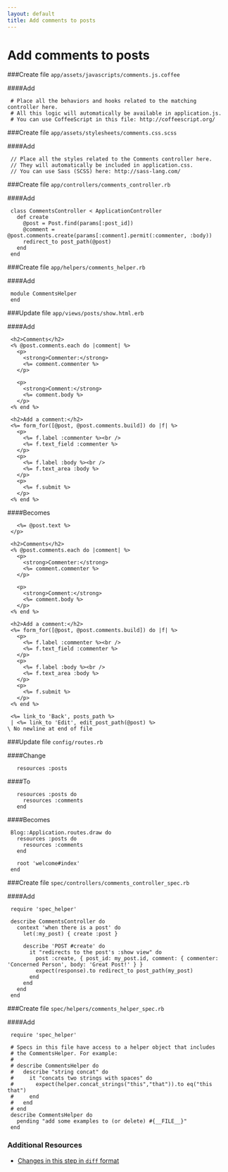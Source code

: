 ```yaml
---
layout: default
title: Add comments to posts
---
```


<h1 id="main">Add comments to posts</h1>

###Create file `app/assets/javascripts/comments.js.coffee`

####Add
```
 # Place all the behaviors and hooks related to the matching controller here.
 # All this logic will automatically be available in application.js.
 # You can use CoffeeScript in this file: http://coffeescript.org/
```


###Create file `app/assets/stylesheets/comments.css.scss`

####Add
```
 // Place all the styles related to the Comments controller here.
 // They will automatically be included in application.css.
 // You can use Sass (SCSS) here: http://sass-lang.com/
```


###Create file `app/controllers/comments_controller.rb`

####Add
```
 class CommentsController < ApplicationController
   def create
     @post = Post.find(params[:post_id])
     @comment = @post.comments.create(params[:comment].permit(:commenter, :body))
     redirect_to post_path(@post)
   end
 end
```


###Create file `app/helpers/comments_helper.rb`

####Add
```
 module CommentsHelper
 end
```


###Update file `app/views/posts/show.html.erb`

####Add
```
 <h2>Comments</h2>
 <% @post.comments.each do |comment| %>
   <p>
     <strong>Commenter:</strong>
     <%= comment.commenter %>
   </p>
 
   <p>
     <strong>Comment:</strong>
     <%= comment.body %>
   </p>
 <% end %>
 
 <h2>Add a comment:</h2>
 <%= form_for([@post, @post.comments.build]) do |f| %>
   <p>
     <%= f.label :commenter %><br />
     <%= f.text_field :commenter %>
   </p>
   <p>
     <%= f.label :body %><br />
     <%= f.text_area :body %>
   </p>
   <p>
     <%= f.submit %>
   </p>
 <% end %>
```


####Becomes
```
   <%= @post.text %>
 </p>
 
 <h2>Comments</h2>
 <% @post.comments.each do |comment| %>
   <p>
     <strong>Commenter:</strong>
     <%= comment.commenter %>
   </p>
 
   <p>
     <strong>Comment:</strong>
     <%= comment.body %>
   </p>
 <% end %>
 
 <h2>Add a comment:</h2>
 <%= form_for([@post, @post.comments.build]) do |f| %>
   <p>
     <%= f.label :commenter %><br />
     <%= f.text_field :commenter %>
   </p>
   <p>
     <%= f.label :body %><br />
     <%= f.text_area :body %>
   </p>
   <p>
     <%= f.submit %>
   </p>
 <% end %>
 
 <%= link_to 'Back', posts_path %>
 | <%= link_to 'Edit', edit_post_path(@post) %>
\ No newline at end of file

```


###Update file `config/routes.rb`

####Change
```
   resources :posts
```


####To
```
   resources :posts do
     resources :comments
   end
```


####Becomes
```
 Blog::Application.routes.draw do
   resources :posts do
     resources :comments
   end
 
   root 'welcome#index'
 end

```


###Create file `spec/controllers/comments_controller_spec.rb`

####Add
```
 require 'spec_helper'
 
 describe CommentsController do
   context 'when there is a post' do
     let(:my_post) { create :post }
 
     describe 'POST #create' do
       it "redirects to the post's :show view" do
         post :create, { post_id: my_post.id, comment: { commenter: 'Concerned Person', body: 'Great Post!' } }
         expect(response).to redirect_to post_path(my_post)
       end
     end
   end
 end
```


###Create file `spec/helpers/comments_helper_spec.rb`

####Add
```
 require 'spec_helper'
 
 # Specs in this file have access to a helper object that includes
 # the CommentsHelper. For example:
 #
 # describe CommentsHelper do
 #   describe "string concat" do
 #     it "concats two strings with spaces" do
 #       expect(helper.concat_strings("this","that")).to eq("this that")
 #     end
 #   end
 # end
 describe CommentsHelper do
   pending "add some examples to (or delete) #{__FILE__}"
 end
```



### Additional Resources

* [Changes in this step in `diff` format](https://github.com/software-academy/rails_getting_started_bdd/commit/86fff3cb3042907e050bf26a5d6650966858397e)

